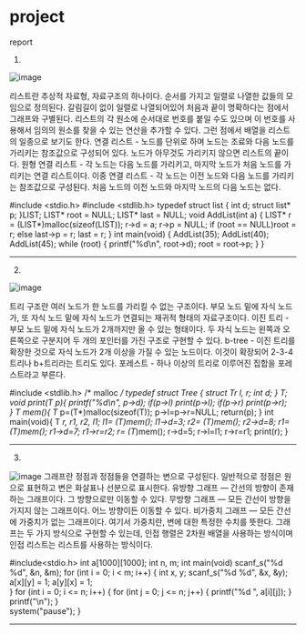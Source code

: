 # project
report

1. 
![image](https://user-images.githubusercontent.com/50905795/68380123-954e2180-0192-11ea-983d-dbca26367f3b.png)

리스트란 추상적 자료형, 자료구조의 하나이다. 순서를 가지고 일렬로 나열한 값들의 모임으로 정의된다. 
갈림길이 없이 일렬로 나열되어있어 처음과 끝이 명확하다는 점에서 그래프와 구별된다.
리스트의 각 원소에 순서대로 번호를 붙일 수도 있으며 이 번호를 사용해서 임의의 원소를 찾을 수 있는 연산을 추가할 수 있다. 그런 점에서 배열을 리스트의 일종으로 보기도 한다.
연결 리스트 - 노드를 단위로 하며 노드는 조료와 다음 노드를 가리키는 참조값으로 구성되어 있다. 노드가 아무것도 가리키지 않으면 리스트의 끝이다.
원형 연결 리스트 - 각 노드는 다음 노드를 가리키고, 마지막 노드가 처음 노드를 가리키는 연결 리스트이다.
이중 연결 리스트 - 각 노드는 이전 노드와 다음 노드를 가리키는 참조값으로 구성된다. 처음 노드의 이전 노드와 마지막 노드의 다음 노드는 없다.

#include <stdio.h>
#include <stdlib.h>
typedef struct list {
	int d;
	struct list* p;
}LIST;
LIST* root = NULL;
LIST* last = NULL;
void AddList(int a) {
	LIST* r = (LIST*)malloc(sizeof(LIST));
	r->d = a; 
	r->p = NULL;
	if (root == NULL)root = r;
	else last->p = r;
	last = r;
}
int main(void) {
	AddList(35);
	AddList(40);
	AddList(45);
	while (root) {
		printf("%d\n", root->d);
		root = root->p;
	}
}

-------------------------

2. 
![image](https://user-images.githubusercontent.com/50905795/68379924-3092c700-0192-11ea-88a8-6c90d0ef1499.png)

트리 구조란 여러 노드가 한 노드를 가리킬 수 없는 구조이다. 부모 노드 밑에 자식 노드가, 또 자식 노드 밑에 자식 노드가 연결되는 재귀적 형태의 자료구조이다.
이진 트리 - 부모 노드 밑에 자식 노드가 2개까지만 올 수 있는 형태이다. 두 자식 노드는 왼쪽과 오른쪽으로 구분지어 두 개의 포인터를 가진 구조로 구현할 수 있다.
b-tree - 이진 트리를 확장한 것으로 자식 노드가 2개 이상을 가질 수 있는 노드이다. 이것이 확장되어 2-3-4 트리나 b+트리라는 트리도 있다.
포레스트 - 하나 이상의 트리로 이루어진 집합을 포레스트라고 부른다.

#include <stdlib.h>               /* malloc */
typedef struct Tree {
    struct Tr *l, *r;
    int d;
} T;
void print(T* p){
   printf("%d\n", p->d);
   if(p->l) print(p->l);
   if(p->r) print(p->r);    
}
T* mem(){
 T* p=(T*)malloc(sizeof(T));
 p->l=p->r=NULL;
 return(p);
}
int main(void){
    T *r, *r1, *r2, *l1;
    l1= (T*)mem(); l1->d=3; 
    r2= (T*)mem(); r2->d=8; 
    r1= (T*)mem(); r1->d=7; r1->r=r2;
    r= (T*)mem(); r->d=5; r->l=l1;  r->r=r1;
    print(r);
}

-----------------------

3.
![image](https://user-images.githubusercontent.com/50905795/68379975-4acca500-0192-11ea-83d3-2c1a2e3b1f07.png)
그래프란 정점과 정점들을 연결하는 변으로 구성된다. 일반적으로 정점은 원으로 표현하고 변은 화살표나 선분으로 표시한다.
유방향 그래프 — 간선의 방향이 존재하는 그래프이다. 그 방향으로만 이동할 수 있다.
무방향 그래프 — 모든 간선이 방향을 가지지 않는 그래프이다. 어느 방향이든 이동할 수 있다.
비가중치 그래프 — 모든 간선에 가중치가 없는 그래프이다. 여기서 가중치란, 변에 대한 특정한 수치를 뜻한다.
그래프는 두 가지 방식으로 구현할 수 있는데, 인접 행렬은 2차원 배열을 사용하는 방식이며 인접 리스트는 리스트를 사용하는 방식이다.

#include<stdio.h>
int a[1000][1000];
int n, m;
int main(void) 
  scanf_s("%d %d", &n, &m);
  for (int i = 0; i < m; i++) 
  {
    int x, y;
    scanf_s("%d %d", &x, &y);   
    a[x][y] = 1;
    a[y][x] = 1;   
  }
  for (int i = 0; i <= n; i++) 
  {
    for (int j = 0; j <= n; j++) 
    {
        printf("%d ", a[i][j]);
	}
	    printf("\n");
	}  
    system("pause");
}

-----------------------


